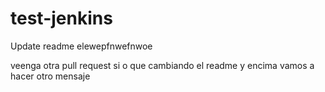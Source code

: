 # test-jenkins

Update readme
elewepfnwefnwoe 

veenga otra pull request si o que
cambiando el readme y encima vamos a hacer otro mensaje
